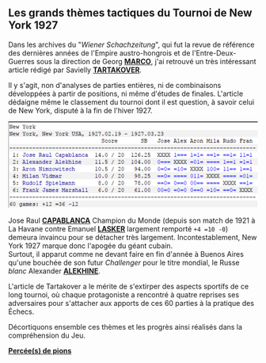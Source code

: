 ## Les grands thèmes tactiques du Tournoi de New York 1927

Dans les archives du "*Wiener Schachzeitung*", qui fut la revue de référence des dernières années de l'Empire austro-hongrois et de l'Entre-Deux-Guerres sous la direction de Georg [**MARCO**][1], j'ai retrouvé un très intéressant article rédigé par Savielly [**TARTAKOVER**][2].

Il y s'agit, non d'analyses de parties entières, ni de combinaisons développées à partir de positions, ni même d'études de finales. L'article dédaigne même le classement du tournoi dont il est question, à savoir celui de New York, disputé à la fin de l'hiver 1927.

![](NYork_1927.png "Classement du Tournoi de New York 1927")

Jose Raul [**CAPABLANCA**][3] Champion du Monde (depuis son match de 1921 à La Havane contre Emanuel [**LASKER**][4] largement remporté `+4 =10 -0`) demeura invaincu pour se détacher très largement. Incontestablement, New York 1927 marque donc l'apogée du géant cubain.  
Surtout, il apparut comme ne devant faire en fin d'année à Buenos Aires qu'une bouchée de son futur *Challenger* pour le titre mondial, le Russe *blanc* Alexander [**ALEKHINE**][5].

L'article de Tartakover a le mérite de s'extirper des aspects sportifs de ce long tournoi, où chaque protagoniste a rencontré à quatre reprises ses adversaires pour s'attacher aux apports de ces 60 parties à la pratique des &Eacute;checs.

Décortiquons ensemble ces thèmes et les progrès ainsi réalisés dans la compréhension du Jeu.

[**Percée(s) de pions**](01.md)




[1]: https://fr.wikipedia.org/wiki/Georg_Marco
[2]: https://fr.wikipedia.org/wiki/Xavier_Tartakover
[3]: https://fr.wikipedia.org/wiki/Jos%C3%A9_Ra%C3%BAl_Capablanca
[4]: https://fr.wikipedia.org/wiki/Emanuel_Lasker
[5]: https://fr.wikipedia.org/wiki/Alexandre_Alekhine

